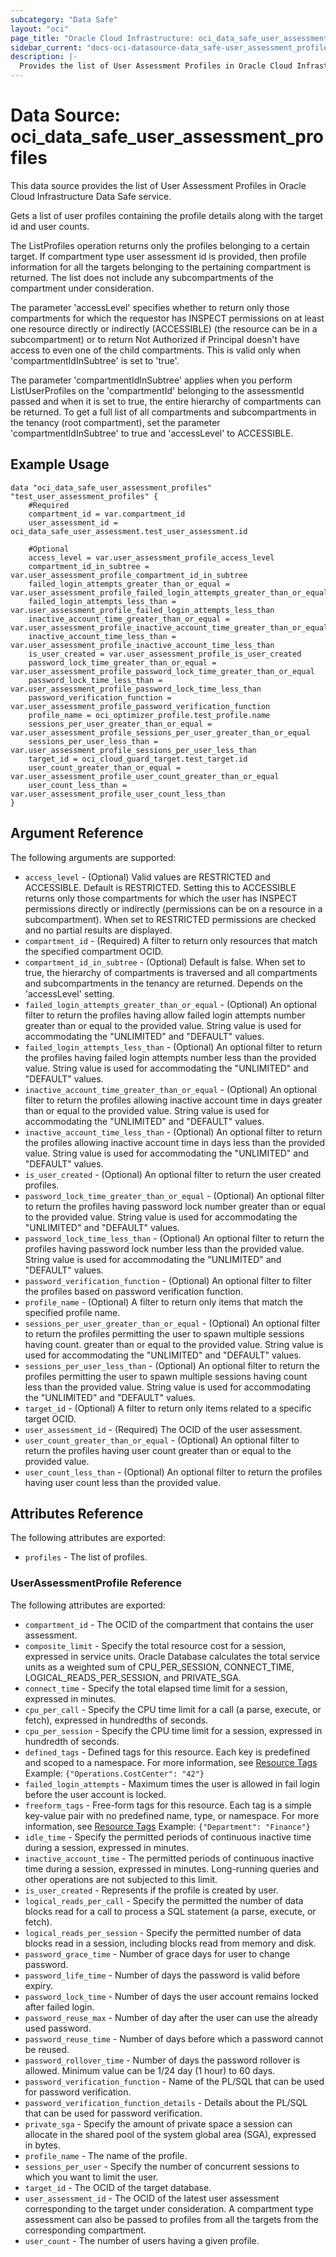 ```yaml
---
subcategory: "Data Safe"
layout: "oci"
page_title: "Oracle Cloud Infrastructure: oci_data_safe_user_assessment_profiles"
sidebar_current: "docs-oci-datasource-data_safe-user_assessment_profiles"
description: |-
  Provides the list of User Assessment Profiles in Oracle Cloud Infrastructure Data Safe service
---
```


# Data Source: oci_data_safe_user_assessment_profiles
This data source provides the list of User Assessment Profiles in Oracle Cloud Infrastructure Data Safe service.

Gets a list of user profiles containing the profile details along with the target id and user counts.

The ListProfiles operation returns only the profiles belonging to a certain target. If compartment type user assessment
id is provided, then profile information for all the targets belonging to the pertaining compartment is returned.
The list does not include any subcompartments of the compartment under consideration.

The parameter 'accessLevel' specifies whether to return only those compartments for which the requestor has 
INSPECT permissions on at least one resource directly or indirectly (ACCESSIBLE) (the resource can be in a 
subcompartment) or to return Not Authorized if Principal doesn't have access to even one of the child compartments.
This is valid only when 'compartmentIdInSubtree' is set to 'true'.

The parameter 'compartmentIdInSubtree' applies when you perform ListUserProfiles on the 'compartmentId' belonging
to the assessmentId passed and when it is set to true, the entire hierarchy of compartments can be returned.
To get a full list of all compartments and subcompartments in the tenancy (root compartment), set the parameter
'compartmentIdInSubtree' to true and 'accessLevel' to ACCESSIBLE.


## Example Usage

```hcl
data "oci_data_safe_user_assessment_profiles" "test_user_assessment_profiles" {
	#Required
	compartment_id = var.compartment_id
	user_assessment_id = oci_data_safe_user_assessment.test_user_assessment.id

	#Optional
	access_level = var.user_assessment_profile_access_level
	compartment_id_in_subtree = var.user_assessment_profile_compartment_id_in_subtree
	failed_login_attempts_greater_than_or_equal = var.user_assessment_profile_failed_login_attempts_greater_than_or_equal
	failed_login_attempts_less_than = var.user_assessment_profile_failed_login_attempts_less_than
	inactive_account_time_greater_than_or_equal = var.user_assessment_profile_inactive_account_time_greater_than_or_equal
	inactive_account_time_less_than = var.user_assessment_profile_inactive_account_time_less_than
	is_user_created = var.user_assessment_profile_is_user_created
	password_lock_time_greater_than_or_equal = var.user_assessment_profile_password_lock_time_greater_than_or_equal
	password_lock_time_less_than = var.user_assessment_profile_password_lock_time_less_than
	password_verification_function = var.user_assessment_profile_password_verification_function
	profile_name = oci_optimizer_profile.test_profile.name
	sessions_per_user_greater_than_or_equal = var.user_assessment_profile_sessions_per_user_greater_than_or_equal
	sessions_per_user_less_than = var.user_assessment_profile_sessions_per_user_less_than
	target_id = oci_cloud_guard_target.test_target.id
	user_count_greater_than_or_equal = var.user_assessment_profile_user_count_greater_than_or_equal
	user_count_less_than = var.user_assessment_profile_user_count_less_than
}
```

## Argument Reference

The following arguments are supported:

* `access_level` - (Optional) Valid values are RESTRICTED and ACCESSIBLE. Default is RESTRICTED. Setting this to ACCESSIBLE returns only those compartments for which the user has INSPECT permissions directly or indirectly (permissions can be on a resource in a subcompartment). When set to RESTRICTED permissions are checked and no partial results are displayed. 
* `compartment_id` - (Required) A filter to return only resources that match the specified compartment OCID.
* `compartment_id_in_subtree` - (Optional) Default is false. When set to true, the hierarchy of compartments is traversed and all compartments and subcompartments in the tenancy are returned. Depends on the 'accessLevel' setting. 
* `failed_login_attempts_greater_than_or_equal` - (Optional) An optional filter to return the profiles having allow failed login attempts number greater than or equal to the provided value. String value is used for accommodating the "UNLIMITED" and "DEFAULT" values. 
* `failed_login_attempts_less_than` - (Optional) An optional filter to return the profiles having failed login attempts number less than the provided value. String value is used for accommodating the "UNLIMITED" and "DEFAULT" values. 
* `inactive_account_time_greater_than_or_equal` - (Optional) An optional filter to return the profiles allowing inactive account time in days greater than or equal to the provided value. String value is used for accommodating the "UNLIMITED" and "DEFAULT" values. 
* `inactive_account_time_less_than` - (Optional) An optional filter to return the profiles  allowing inactive account time in days less than the provided value. String value is used for accommodating the "UNLIMITED" and "DEFAULT" values. 
* `is_user_created` - (Optional) An optional filter to return the user created profiles.
* `password_lock_time_greater_than_or_equal` - (Optional) An optional filter to return the profiles having password lock number greater than or equal to the provided value. String value is used for accommodating the "UNLIMITED" and "DEFAULT" values. 
* `password_lock_time_less_than` - (Optional) An optional filter to return the profiles having password lock number less than the provided value. String value is used for accommodating the "UNLIMITED" and "DEFAULT" values. 
* `password_verification_function` - (Optional) An optional filter to filter the profiles based on password verification function.
* `profile_name` - (Optional) A filter to return only items that match the specified profile name.
* `sessions_per_user_greater_than_or_equal` - (Optional) An optional filter to return the profiles permitting the user to spawn multiple sessions having count. greater than or equal to the provided value. String value is used for accommodating the "UNLIMITED" and "DEFAULT" values. 
* `sessions_per_user_less_than` - (Optional) An optional filter to return the profiles permitting the user to spawn multiple sessions having count less than the provided value. String value is used for accommodating the "UNLIMITED" and "DEFAULT" values. 
* `target_id` - (Optional) A filter to return only items related to a specific target OCID.
* `user_assessment_id` - (Required) The OCID of the user assessment.
* `user_count_greater_than_or_equal` - (Optional) An optional filter to return the profiles having user count greater than or equal to the provided value. 
* `user_count_less_than` - (Optional) An optional filter to return the profiles having user count less than the provided value. 


## Attributes Reference

The following attributes are exported:

* `profiles` - The list of profiles.

### UserAssessmentProfile Reference

The following attributes are exported:

* `compartment_id` - The OCID of the compartment that contains the user assessment.
* `composite_limit` - Specify the total resource cost for a session, expressed in service units. Oracle Database calculates the total service units as a weighted sum of CPU_PER_SESSION, CONNECT_TIME, LOGICAL_READS_PER_SESSION, and PRIVATE_SGA. 
* `connect_time` - Specify the total elapsed time limit for a session, expressed in minutes.
* `cpu_per_call` - Specify the CPU time limit for a call (a parse, execute, or fetch), expressed in hundredths of seconds.
* `cpu_per_session` - Specify the CPU time limit for a session, expressed in hundredth of seconds.
* `defined_tags` - Defined tags for this resource. Each key is predefined and scoped to a namespace. For more information, see [Resource Tags](https://docs.cloud.oracle.com/iaas/Content/General/Concepts/resourcetags.htm)  Example: `{"Operations.CostCenter": "42"}` 
* `failed_login_attempts` - Maximum times the user is allowed in fail login before the user account is locked.
* `freeform_tags` - Free-form tags for this resource. Each tag is a simple key-value pair with no predefined name, type, or namespace. For more information, see [Resource Tags](https://docs.cloud.oracle.com/iaas/Content/General/Concepts/resourcetags.htm)  Example: `{"Department": "Finance"}` 
* `idle_time` - Specify the permitted periods of continuous inactive time during a  session, expressed in minutes.
* `inactive_account_time` - The permitted periods of continuous inactive time during a session, expressed in minutes. Long-running queries and other operations are not subjected to this limit. 
* `is_user_created` - Represents if the profile is created by user.
* `logical_reads_per_call` - Specify the permitted the number of data blocks read for a call to process a SQL statement (a parse, execute, or fetch).
* `logical_reads_per_session` - Specify the permitted number of data blocks read in a session, including blocks read from memory and disk.
* `password_grace_time` - Number of grace days for user to change password.
* `password_life_time` - Number of days the password is valid before expiry.
* `password_lock_time` - Number of days the user account remains locked after failed login.
* `password_reuse_max` - Number of day after the user can use the already used password.
* `password_reuse_time` - Number of days before which a password cannot be reused.
* `password_rollover_time` - Number of days the password rollover is allowed. Minimum value can be 1/24 day (1 hour) to 60 days.
* `password_verification_function` - Name of the PL/SQL that can be used for password verification.
* `password_verification_function_details` - Details about the PL/SQL that can be used for password verification.
* `private_sga` - Specify the amount of private space a session can allocate in the shared pool of the system global area (SGA), expressed in bytes. 
* `profile_name` - The name of the profile.
* `sessions_per_user` - Specify the number of concurrent sessions to which you want to limit the user.
* `target_id` - The OCID of the target database.
* `user_assessment_id` - The OCID of the latest user assessment corresponding to the target under consideration. A compartment  type assessment can also be passed to profiles from all the targets from the corresponding compartment. 
* `user_count` - The number of users having a given profile.

